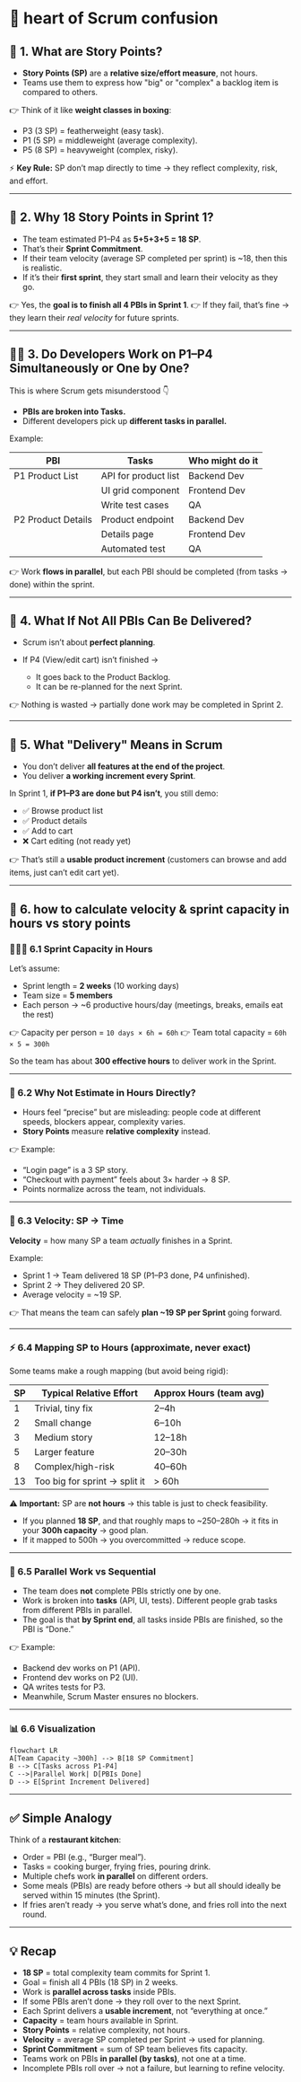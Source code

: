 # 👀 **heart of Scrum confusion**

## 🎯 1. What are Story Points?

- **Story Points (SP)** are a **relative size/effort measure**, not hours.
- Teams use them to express how "big" or "complex" a backlog item is compared to others.

👉 Think of it like **weight classes in boxing**:

- P3 (3 SP) = featherweight (easy task).
- P1 (5 SP) = middleweight (average complexity).
- P5 (8 SP) = heavyweight (complex, risky).

⚡ **Key Rule:** SP don’t map directly to time → they reflect complexity, risk, and effort.

---

## 🧮 2. Why 18 Story Points in Sprint 1?

- The team estimated P1–P4 as **5+5+3+5 = 18 SP**.
- That’s their **Sprint Commitment**.
- If their team velocity (average SP completed per sprint) is \~18, then this is realistic.
- If it’s their **first sprint**, they start small and learn their velocity as they go.

👉 Yes, the **goal is to finish all 4 PBIs in Sprint 1**.
👉 If they fail, that’s fine → they learn their _real velocity_ for future sprints.

---

## 🧑‍💻 3. Do Developers Work on P1–P4 Simultaneously or One by One?

This is where Scrum gets misunderstood 👇

- **PBIs are broken into Tasks.**
- Different developers pick up **different tasks in parallel.**

Example:

| PBI                | Tasks                | Who might do it |
| ------------------ | -------------------- | --------------- |
| P1 Product List    | API for product list | Backend Dev     |
|                    | UI grid component    | Frontend Dev    |
|                    | Write test cases     | QA              |
| P2 Product Details | Product endpoint     | Backend Dev     |
|                    | Details page         | Frontend Dev    |
|                    | Automated test       | QA              |

👉 Work **flows in parallel**, but each PBI should be completed (from tasks → done) within the sprint.

---

## 🚦 4. What If Not All PBIs Can Be Delivered?

- Scrum isn’t about **perfect planning**.
- If P4 (View/edit cart) isn’t finished →

  - It goes back to the Product Backlog.
  - It can be re-planned for the next Sprint.

👉 Nothing is wasted → partially done work may be completed in Sprint 2.

---

## 🔄 5. What "Delivery" Means in Scrum

- You don’t deliver **all features at the end of the project**.
- You deliver **a working increment every Sprint**.

In Sprint 1, **if P1–P3 are done but P4 isn’t**, you still demo:

- ✅ Browse product list
- ✅ Product details
- ✅ Add to cart
- ❌ Cart editing (not ready yet)

👉 That’s still a **usable product increment** (customers can browse and add items, just can’t edit cart yet).

---

## 🧮 6. how to calculate velocity & sprint capacity in hours vs story points

### 👨🏻‍🔬 6.1 Sprint Capacity in Hours

Let’s assume:

- Sprint length = **2 weeks** (10 working days)
- Team size = **5 members**
- Each person → \~6 productive hours/day (meetings, breaks, emails eat the rest)

👉 Capacity per person = `10 days × 6h = 60h`
👉 Team total capacity = `60h × 5 = 300h`

So the team has about **300 effective hours** to deliver work in the Sprint.

---

### 📏 6.2 Why Not Estimate in Hours Directly?

- Hours feel “precise” but are misleading: people code at different speeds, blockers appear, complexity varies.
- **Story Points** measure **relative complexity** instead.

👉 Example:

- “Login page” is a 3 SP story.
- “Checkout with payment” feels about 3× harder → 8 SP.
- Points normalize across the team, not individuals.

---

### 🚀 6.3 Velocity: SP → Time

**Velocity** = how many SP a team _actually_ finishes in a Sprint.

Example:

- Sprint 1 → Team delivered 18 SP (P1–P3 done, P4 unfinished).
- Sprint 2 → They delivered 20 SP.
- Average velocity = \~19 SP.

👉 That means the team can safely **plan \~19 SP per Sprint** going forward.

---

### ⚡ 6.4 Mapping SP to Hours (approximate, never exact)

Some teams make a rough mapping (but avoid being rigid):

| SP  | Typical Relative Effort       | Approx Hours (team avg) |
| --- | ----------------------------- | ----------------------- |
| 1   | Trivial, tiny fix             | 2–4h                    |
| 2   | Small change                  | 6–10h                   |
| 3   | Medium story                  | 12–18h                  |
| 5   | Larger feature                | 20–30h                  |
| 8   | Complex/high-risk             | 40–60h                  |
| 13  | Too big for sprint → split it | > 60h                   |

⚠️ **Important:** SP are **not hours** → this table is just to check feasibility.

- If you planned **18 SP**, and that roughly maps to \~250–280h → it fits in your **300h capacity** → good plan.
- If it mapped to 500h → you overcommitted → reduce scope.

---

### 🔄 6.5 Parallel Work vs Sequential

- The team does **not** complete PBIs strictly one by one.
- Work is broken into **tasks** (API, UI, tests). Different people grab tasks from different PBIs in parallel.
- The goal is that **by Sprint end**, all tasks inside PBIs are finished, so the PBI is “Done.”

👉 Example:

- Backend dev works on P1 (API).
- Frontend dev works on P2 (UI).
- QA writes tests for P3.
- Meanwhile, Scrum Master ensures no blockers.

---

### 📊 6.6 Visualization

```mermaid
flowchart LR
A[Team Capacity ~300h] --> B[18 SP Commitment]
B --> C[Tasks across P1-P4]
C -->|Parallel Work| D[PBIs Done]
D --> E[Sprint Increment Delivered]
```

---

## ✅ Simple Analogy

Think of a **restaurant kitchen**:

- Order = PBI (e.g., “Burger meal”).
- Tasks = cooking burger, frying fries, pouring drink.
- Multiple chefs work **in parallel** on different orders.
- Some meals (PBIs) are ready before others → but all should ideally be served within 15 minutes (the Sprint).
- If fries aren’t ready → you serve what’s done, and fries roll into the next round.

---

## 💡 Recap

- **18 SP** = total complexity team commits for Sprint 1.
- Goal = finish all 4 PBIs (18 SP) in 2 weeks.
- Work is **parallel across tasks** inside PBIs.
- If some PBIs aren’t done → they roll over to the next Sprint.
- Each Sprint delivers a **usable increment**, not “everything at once.”
- **Capacity** = team hours available in Sprint.
- **Story Points** = relative complexity, not hours.
- **Velocity** = average SP completed per Sprint → used for planning.
- **Sprint Commitment** = sum of SP team believes fits capacity.
- Teams work on PBIs **in parallel (by tasks)**, not one at a time.
- Incomplete PBIs roll over → not a failure, but learning to refine velocity.
